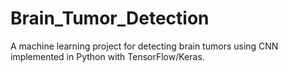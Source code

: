 # Brain_Tumor_Detection
A machine learning project for detecting brain tumors using CNN implemented in Python with TensorFlow/Keras.
